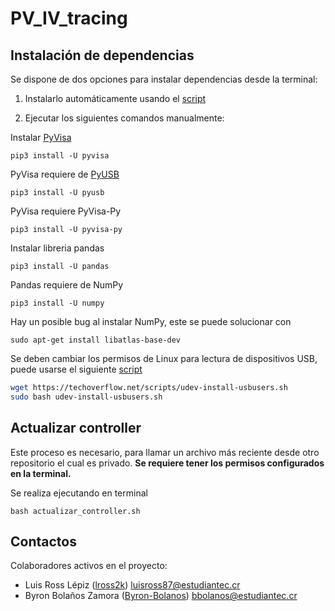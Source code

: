 # PV_IV_tracing

## Instalación de dependencias 

Se dispone de dos opciones para instalar dependencias desde la terminal:

1. Instalarlo automáticamente usando el [script](https://github.com/DeltaLabo/PV_IV_tracing/blob/master/descargar_dependencias.sh)

2. Ejecutar los siguientes comandos manualmente:

Instalar [PyVisa](https://pyvisa.readthedocs.io/projects/pyvisa-py/en/latest/installation.html)

`pip3 install -U pyvisa`

PyVisa requiere de [PyUSB](https://github.com/pyusb/pyusb)

`pip3 install -U pyusb`

PyVisa requiere PyVisa-Py

`pip3 install -U pyvisa-py`

Instalar libreria pandas

`pip3 install -U pandas`

Pandas requiere de NumPy

`pip3 install -U numpy`

Hay un posible bug al instalar NumPy, este se puede solucionar con

`sudo apt-get install libatlas-base-dev`

Se deben cambiar los permisos de Linux para lectura de dispositivos USB, puede usarse 
el siguiente [script](https://techoverflow.net/2019/08/09/how-to-fix-pyvisa-found-a-device-whose-serial-number-cannot-be-read-the-partial-visa-resource-name-is-usb0-0instr/)

```bash
wget https://techoverflow.net/scripts/udev-install-usbusers.sh
sudo bash udev-install-usbusers.sh
```

## Actualizar controller
Este proceso es necesario, para llamar un archivo más reciente desde otro repositorio el cual es privado. **Se requiere tener los permisos configurados en la terminal.**

Se realiza ejecutando en terminal

`bash actualizar_controller.sh`

## Contactos
Colaboradores activos en el proyecto:
- Luis Ross Lépiz ([lross2k](https://github.com/lross2k)) luisross87@estudiantec.cr
- Byron Bolaños Zamora ([Byron-Bolanos](https://github.com/Byron-Bolanos)) bbolanos@estudiantec.cr
